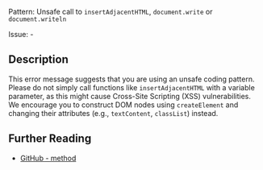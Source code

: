 Pattern: Unsafe call to `insertAdjacentHTML`, `document.write` or `document.writeln`

Issue: -

## Description

This error message suggests that you are using an unsafe coding
pattern. Please do not simply call functions like `insertAdjacentHTML` with a
variable parameter, as this might cause Cross-Site Scripting (XSS)
vulnerabilities. We encourage you to construct DOM nodes using `createElement`
and changing their attributes (e.g., `textContent`, `classList`) instead.

## Further Reading

* [GitHub - method](https://github.com/mozilla/eslint-plugin-no-unsanitized/blob/master/docs/rules/method.md)